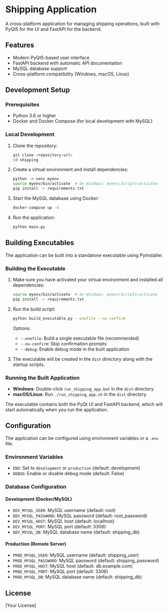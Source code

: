 # Shipping Application

A cross-platform application for managing shipping operations, built with PyQt5 for the UI and FastAPI for the backend.

## Features

- Modern PyQt5-based user interface
- FastAPI backend with automatic API documentation
- MySQL database support
- Cross-platform compatibility (Windows, macOS, Linux)

## Development Setup

### Prerequisites

- Python 3.8 or higher
- Docker and Docker Compose (for local development with MySQL)

### Local Development

1. Clone the repository:
   ```bash
   git clone <repository-url>
   cd shipping
   ```

2. Create a virtual environment and install dependencies:
   ```bash
   python -m venv myenv
   source myenv/bin/activate  # On Windows: myenv\Scripts\activate
   pip install -r requirements.txt
   ```

3. Start the MySQL database using Docker:
   ```bash
   docker-compose up -d
   ```

4. Run the application:
   ```bash
   python main.py
   ```

## Building Executables

The application can be built into a standalone executable using PyInstaller.

### Building the Executable

1. Make sure you have activated your virtual environment and installed all dependencies:
   ```bash
   source myenv/bin/activate  # On Windows: myenv\Scripts\activate
   pip install -r requirements.txt
   ```

2. Run the build script:
   ```bash
   python build_executable.py --onefile --no-confirm
   ```

   Options:
   - `--onefile`: Build a single executable file (recommended)
   - `--no-confirm`: Skip confirmation prompts
   - `--debug`: Enable debug mode in the built application

3. The executable will be created in the `dist` directory along with the startup scripts.

### Running the Built Application

- **Windows**: Double-click `run_shipping_app.bat` in the `dist` directory
- **macOS/Linux**: Run `./run_shipping_app.sh` in the `dist` directory

The executable contains both the PyQt UI and FastAPI backend, which will start automatically when you run the application.

## Configuration

The application can be configured using environment variables or a `.env` file.

### Environment Variables

- `ENV`: Set to `development` or `production` (default: development)
- `DEBUG`: Enable or disable debug mode (default: False)

### Database Configuration

#### Development (Docker/MySQL)
- `DEV_MYSQL_USER`: MySQL username (default: root)
- `DEV_MYSQL_PASSWORD`: MySQL password (default: root_password)
- `DEV_MYSQL_HOST`: MySQL host (default: localhost)
- `DEV_MYSQL_PORT`: MySQL port (default: 3306)
- `DEV_MYSQL_DB`: MySQL database name (default: shipping_db)

#### Production (Remote Server)
- `PROD_MYSQL_USER`: MySQL username (default: shipping_user)
- `PROD_MYSQL_PASSWORD`: MySQL password (default: shipping_password)
- `PROD_MYSQL_HOST`: MySQL host (default: db.example.com)
- `PROD_MYSQL_PORT`: MySQL port (default: 3306)
- `PROD_MYSQL_DB`: MySQL database name (default: shipping_db)

## License

[Your License] 